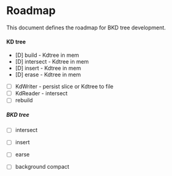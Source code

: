 # Roadmap

This document defines the roadmap for BKD tree development.

#### KD tree
- [D] build - Kdtree in mem
- [D] intersect - Kdtree in mem
- [D] insert - Kdtree in mem
- [D] erase - Kdtree in mem
- [ ] KdWriter - persist slice or Kdtree to file
- [ ] KdReader - intersect
- [ ] rebuild

##### BKD tree
- [ ] intersect
- [ ] insert 
- [ ] earse
- [ ] background compact
 
